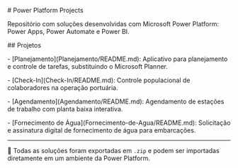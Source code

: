 \# Power Platform Projects



Repositório com soluções desenvolvidas com Microsoft Power Platform: Power Apps, Power Automate e Power BI.



\## Projetos



\- \[Planejamento](Planejamento/README.md): Aplicativo para planejamento e controle de tarefas, substituindo o Microsoft Planner.

\- \[Check-In](Check-In/README.md): Controle populacional de colaboradores na operação portuária.

\- \[Agendamento](Agendamento/README.md): Agendamento de estações de trabalho com planta baixa interativa.

\- \[Fornecimento de Água](Fornecimento-de-Agua/README.md): Solicitação e assinatura digital de fornecimento de água para embarcações.



---



📌 Todas as soluções foram exportadas em `.zip` e podem ser importadas diretamente em um ambiente da Power Platform.


